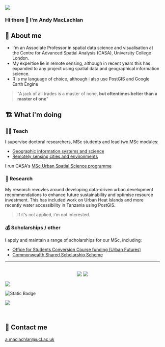 ![](https://vbr.nathanchung.dev/badge?page_id=andrewmaclachlan&text=Fans&lcolor=ff4d6d&color=555555&style=for-the-badge&logo=Github&hit=true)

### Hi there 👋 I'm Andy MacLachlan

## 📖 About me

* I'm an Associate Professor in spatial data science and visualisation at the Centre for Advanced Spatial Analysis (CASA), University College London.
* My expertise lie in remote sensing, although in recent years this has expanded to any project using spatial data and geographical information science.
* R is my language of choice, although i also use PostGIS and Google Earth Engine

> "A jack of all trades is a master of none, **but oftentimes better than a master of one**"

## 🏗️ What i'm doing

### 👨‍🏫 Teach
I supervise doctoral researchers, MSc students and lead two MSc modules:
* [Geographic information systems and science](https://andrewmaclachlan.github.io/CASA0005repo/)
* [Remotely sensing cities and environments](https://andrewmaclachlan.github.io/CASA0023/)

I run CASA's [MSc Urban Spatial Science programme](https://www.ucl.ac.uk/bartlett/casa/study/urban-spatial-science-msc)

### 🔎 Research
My research revovles around developing data-driven urban development recommendations to enhance future sustainability and optimise resource investment. This has included work on Urban Heat Islands and more recently water accessibility in Tanzania using PostGIS.

> If it's not applied, i'm not interested. 

### 💰 Scholarships / other
I apply and maintain a range of scholarships for our MSc, including:
* [Office for Students Conversion Course funding (Urban Futures)](https://www.ucl.ac.uk/bartlett/casa/study/scholarships/casa-urban-futures-masters-scholarships)
* [Commonwealth Shared Scholarship Scheme](https://www.ucl.ac.uk/scholarships/commonwealth-shared-scholarship-scheme#:~:text=The%20aim%20of%20the%20Commonwealth,study%20in%20the%20United%20Kingdom.)

<hr>
<p align="center">
<br>
<a target="_blank" href="https://thomasgeorgethomas.com/"><img src="https://img.shields.io/badge/-WEB-FF4088?style=for-the-badge&logo=Hugo&logoColor=white"></img></a>	
<a target="_blank" href="https://www.linkedin.com/in/amaclachlan/"><img src="https://img.shields.io/badge/-LinkedIn-0077B5?style=for-the-badge&logo=Linkedin&logoColor=white"></img></a>

   
<a target="_blank" href="mailto:a.maclachlan@ucl.ac.uk"><img src="https://img.shields.io/badge/-Gmail-D14836?style=for-the-badge&logo=Outlook&logoColor=white"></img></a>

<img alt="Static Badge" src="https://img.shields.io/badge/:badgeContent?style=flat&logo=microsoftoutlook">


<a target="_blank" href="https://twitter.com/Thomas_George_T"><img src="https://img.shields.io/badge/-Twitter-1DA1F2?style=for-the-badge&logo=Twitter&logoColor=white"></img></a>

<br>
</p>       


## 📨 Contact me

a.maclachlan@ucl.ac.uk




<!--
**andrewmaclachlan/andrewmaclachlan** is a ✨ _special_ ✨ repository because its `README.md` (this file) appears on your GitHub profile.

Here are some ideas to get you started:

- 🔭 I’m currently working on ...
- 🌱 I’m currently learning ...
- 👯 I’m looking to collaborate on ...
- 🤔 I’m looking for help with ...
- 💬 Ask me about ...
- 📫 How to reach me: ...
- 😄 Pronouns: ...
- ⚡ Fun fact: ...
- 🔎 I'm researching: water accessibility in Tanzania   
- 🌱 I’m currently: learning PostGIS
- 💬 Ask me about: spatial analysis    


-->

